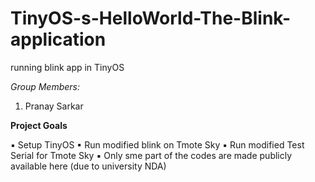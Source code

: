 # TinyOS-s-HelloWorld-The-Blink-application
running blink app in TinyOS


*Group Members:*  
1. Pranay Sarkar  

**Project Goals**  

▪	Setup TinyOS
▪	Run modified blink on Tmote Sky
▪	Run modified Test Serial for Tmote Sky
▪	Only sme part of the codes are made publicly available here (due to university NDA)  
